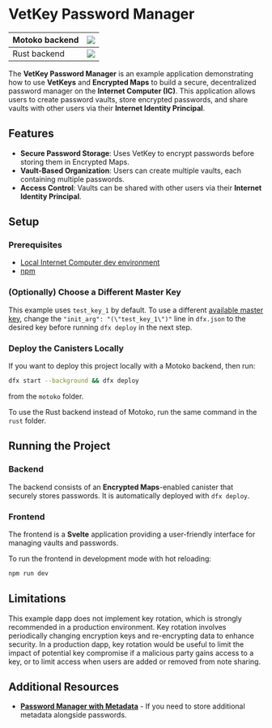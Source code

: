 # VetKey Password Manager

| Motoko backend | [![](https://icp.ninja/assets/open.svg)](http://icp.ninja/editor?g=https://github.com/dfinity/vetkeys/tree/main/examples/password_manager/motoko)|
| --- | --- |
| Rust backend | [![](https://icp.ninja/assets/open.svg)](http://icp.ninja/editor?g=https://github.com/dfinity/vetkeys/tree/main/examples/password_manager/rust) |

The **VetKey Password Manager** is an example application demonstrating how to use **VetKeys** and **Encrypted Maps** to build a secure, decentralized password manager on the **Internet Computer (IC)**. This application allows users to create password vaults, store encrypted passwords, and share vaults with other users via their **Internet Identity Principal**.

## Features

- **Secure Password Storage**: Uses VetKey to encrypt passwords before storing them in Encrypted Maps.
- **Vault-Based Organization**: Users can create multiple vaults, each containing multiple passwords.
- **Access Control**: Vaults can be shared with other users via their **Internet Identity Principal**.

## Setup

### Prerequisites

- [Local Internet Computer dev environment](https://internetcomputer.org/docs/building-apps/getting-started/install)
- [npm](https://www.npmjs.com/package/npm)

### (Optionally) Choose a Different Master Key

This example uses `test_key_1` by default. To use a different [available master key](https://internetcomputer.org/docs/building-apps/network-features/vetkeys/api#available-master-keys), change the `"init_arg": "(\"test_key_1\")"` line in `dfx.json` to the desired key before running `dfx deploy` in the next step.

### Deploy the Canisters Locally
If you want to deploy this project locally with a Motoko backend, then run:
```bash
dfx start --background && dfx deploy
```
from the `motoko` folder.

To use the Rust backend instead of Motoko, run the same command in the `rust` folder.

## Running the Project

### Backend

The backend consists of an **Encrypted Maps**-enabled canister that securely stores passwords. It is automatically deployed with `dfx deploy`.

### Frontend

The frontend is a **Svelte** application providing a user-friendly interface for managing vaults and passwords.

To run the frontend in development mode with hot reloading:

```bash
npm run dev
```

## Limitations

This example dapp does not implement key rotation, which is strongly recommended in a production environment.
Key rotation involves periodically changing encryption keys and re-encrypting data to enhance security.
In a production dapp, key rotation would be useful to limit the impact of potential key compromise if a malicious party gains access to a key, or to limit access when users are added or removed from note sharing.

## Additional Resources

- **[Password Manager with Metadata](../password_manager_with_metadata/)** - If you need to store additional metadata alongside passwords.
